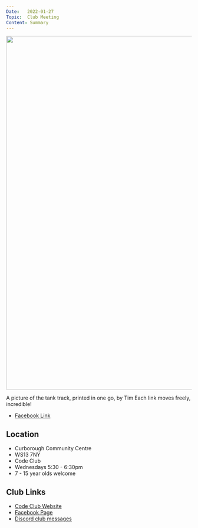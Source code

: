 ```yaml
---
Date:   2022-01-27
Topic:  Club Meeting
Content: Summary
---
```

[<img width="720px" height="960" src="https://scontent.fbhx6-1.fna.fbcdn.net/v/t39.30808-6/272872698_4552254101568321_6002733509360137383_n.jpg?stp=dst-jpg_p720x720&_nc_cat=101&ccb=1-7&_nc_sid=5f2048&_nc_ohc=hCV-m2bpFrMAX8glMqE&_nc_ht=scontent.fbhx6-1.fna&edm=AKK4YLsEAAAA&oh=00_AfBHnDkmMVebie9qXCXfiTU0wA9P8VIf-cMIhAe5YhRy4Q&oe=652BBC4F"/>](https://scontent.fbhx6-1.fna.fbcdn.net/v/t39.30808-6/272872698_4552254101568321_6002733509360137383_n.jpg?stp=dst-jpg_p720x720&_nc_cat=101&ccb=1-7&_nc_sid=5f2048&_nc_ohc=hCV-m2bpFrMAX8glMqE&_nc_ht=scontent.fbhx6-1.fna&edm=AKK4YLsEAAAA&oh=00_AfBHnDkmMVebie9qXCXfiTU0wA9P8VIf-cMIhAe5YhRy4Q&oe=652BBC4F)

A picture of the tank track, printed in one go, by Tim
Each link moves freely, incredible!

* [Facebook Link](https://www.facebook.com/1481985248595237/posts/4552256054901459/)

## Location

* Curborough Community Centre
* WS13 7NY
* Code Club
* Wednesdays 5:30 - 6:30pm
* 7 - 15 year olds welcome

## Club Links

* [Code Club Website](https://lichfield-code-club.github.io/)
* [Facebook Page](https://www.facebook.com/LichfieldCoders)
* [Discord club messages](https://discord.gg/szz6xGK)
